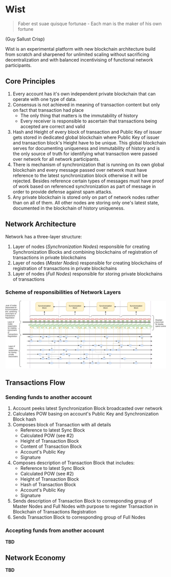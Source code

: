 # Wist
>Faber est suae quisque fortunae - Each man is the maker of his own fortune

(Guy Sallust Crisp)


Wist is an experimental platform with new blockchain architecture build from scratch and sharpened for unlimited scaling 
without sacrificing decentralization and with balanced incentivising of functional network participants.

## Core Principles
1. Every account has it's own independent private blockchain that can operate with one type of data. 
2. Consensus is not achieved in meaning of transaction content but only on fact that transaction had place
   -  The only thing that matters is the immutability of history
   -  Every receiver is responsible to ascertain that transactions being accepted are correct and valid
3. Hash and Height of every block of transaction and Public Key of issuer gets stored in dedicated global blockchain where 
Public Key of issuer and transaction block's Height have to be unique. This global blockchain serves for documenting uniqueness and immutability 
of history and is the only source of truth for identifying what transaction were passed over network for all network participants.
4. There is mechanism of synchronization that is running on its own global blockchain and every message passed over network 
must have reference to the latest synchronization block otherwise it will be rejected. Besides reference certain types of messages must have 
proof of work based on referenced synchronization as part of message in order to provide defense against spam attacks.
5. Any private blockchain is stored only on part of network nodes rather than on all of them. 
All other nodes are storing only one's latest state, documented in the blockchain of history uniqueness.

## Network Architecture
Network has a three-layer structure:
1. Layer of nodes (_Synchronization Nodes_) responsible for creating Synchronization Blocks and combining blockchains of registration of transactions in private blockchains
2. Layer of nodes (_Master Nodes_) responsible for creating blockchains of registration of transactions in private blockchains
3. Layer of nodes (_Full Nodes_) responsible for storing private blockchains of transactions

### Scheme of responsibilities of Network Layers

![](https://github.com/muaddibco/Wist/blob/master/Wist%20Layers.png?raw=true)

## Transactions Flow
### Sending funds to another account
1. Account peeks latest Synchronization Block broadcasted over network
2. Calculates POW basing on account's Public Key and Synchronization Block hash
3. Composes block of Transaction with all details
    - Reference to latest Sync Block
    - Calculated POW (see #2)
    - Height of Transaction Block
    - Content of Transaction Block
    - Account's Public Key 
    - Signature
4. Composes description of Transaction Block that includes:
    - Reference to latest Sync Block
    - Calculated POW (see #2)
    - Height of Transaction Block
    - Hash of Transaction Block
    - Account's Public Key 
    - Signature
5. Sends description of Transaction Block to corresponding group of Master Nodes and Full Nodes with purpose to register Transaction in Blockchain of Transactions Registration
6. Sends Transaction Block to corresponding group of Full Nodes

### Accepting funds from another account

__TBD__

## Network Economy

__TBD__